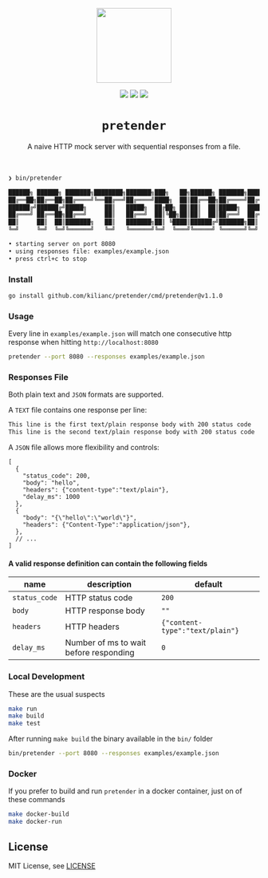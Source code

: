 <p align="center">
  <img src="https://github.com/kilianc/pretender/assets/385716/3344aed5-e974-4402-806b-c1386d201469" height="150">
</p>

<p align="center">
  <img src="https://github.com/kilianc/pretender/actions/workflows/go.yml/badge.svg?branch=main">
  <img src="https://img.shields.io/github/release/kilianc/pretender.svg">
  <img src="https://goreportcard.com/badge/github.com/kilianc/pretender">
</p>

<p>
  <h1 align="center"><code>pretender</code></h1>
</p>

<p align="center">
  A naive HTTP mock server with sequential responses from a file.
  <br><br><br>
</p>

```sh
❯ bin/pretender

██████╗ ██████╗ ███████╗████████╗███████╗███╗   ██╗██████╗ ███████╗██████╗
██╔══██╗██╔══██╗██╔════╝╚══██╔══╝██╔════╝████╗  ██║██╔══██╗██╔════╝██╔══██╗
██████╔╝██████╔╝█████╗     ██║   █████╗  ██╔██╗ ██║██║  ██║█████╗  ██████╔╝
██╔═══╝ ██╔══██╗██╔══╝     ██║   ██╔══╝  ██║╚██╗██║██║  ██║██╔══╝  ██╔══██╗
██║     ██║  ██║███████╗   ██║   ███████╗██║ ╚████║██████╔╝███████╗██║  ██║
╚═╝     ╚═╝  ╚═╝╚══════╝   ╚═╝   ╚══════╝╚═╝  ╚═══╝╚═════╝ ╚══════╝╚═╝  ╚═╝ v1.1.0

• starting server on port 8080
• using responses file: examples/example.json
• press ctrl+c to stop
````

### Install

```sh
go install github.com/kilianc/pretender/cmd/pretender@v1.1.0
```

### Usage

Every line in `examples/example.json` will match one consecutive http response when hitting `http://localhost:8080`

```sh
pretender --port 8080 --responses examples/example.json
```

### Responses File

Both plain text and `JSON` formats are supported.

A `TEXT` file contains one response per line:

```txt
This line is the first text/plain response body with 200 status code
This line is the second text/plain response body with 200 status code
```

A `JSON` file allows more flexibility and controls:

```jsonc
[
  {
    "status_code": 200,
    "body": "hello",
    "headers": {"content-type":"text/plain"},
    "delay_ms": 1000
  },
  {
    "body": "{\"hello\":\"world\"}",
    "headers": {"Content-Type":"application/json"},
  },
  // ...
]
```

#### A valid response definition can contain the following fields

| name          | description                            | default                         |
| ------------- | -------------------------------------- | ------------------------------- |
| `status_code` | HTTP status code                       | `200`                           |
| `body`        | HTTP response body                     | `""`                            |
| `headers`     | HTTP headers                           | `{"content-type":"text/plain"}` |
| `delay_ms`    | Number of ms to wait before responding | `0`                             |

### Local Development

These are the usual suspects

```sh
make run
make build
make test
```

After running `make build` the binary available in the `bin/` folder

```sh
bin/pretender --port 8080 --responses examples/example.json
```

### Docker

If you prefer to build and run `pretender` in a docker container, just on of these commands

````sh
make docker-build
make docker-run
````

## License

MIT License, see [LICENSE](https://github.com/friendsofgo/killgrave/blob/main/LICENSE)
